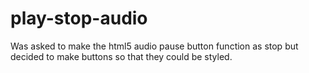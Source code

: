 play-stop-audio
===========

Was asked to make the html5 audio pause button function as stop but decided to make buttons so that they could be styled. 
